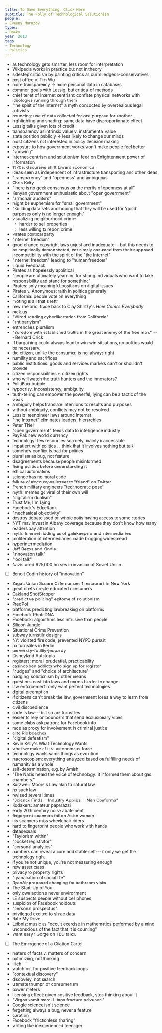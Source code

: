 ```yaml
---
title: To Save Everything, Click Here
subtitle: The Folly of Technological Solutionism
people:
- Evgeny Morozov
types:
- Books
year: 2013
tags:
- Technology
- Politics
---
```


- as technology gets smarter, less room for interpretation
- Wikipedia works in practice but not in theory
- sidestep criticism by painting critics as curmuedgeon-conservatives
- post office v. Tim Wu
- more transparency → more personal data in databases
- common goals with Lessig, but critical of methods
- chief tenet of Internet centrism: conflate physical networks with ideologies running through them
- "the spirit of the Internet" a myth concocted by overzealous legal activists
- bouncing: use of data collected for one purpose for another
- highlighting and shading: same data have disproportionate effect
- Lessig talks given lots of credit
- transparency as intrinsic value v. instrumental value
- state position publicly → less likely to change our minds
- most citizens not interested in policy decision making
- exposure to how government works won't make people feel better
- "snowing"
- Internet-centrism and solutionism feed on Enlightenment power of information
- 1970s: discursive shift toward economics
- ideas seen as independent of infrastructure transporting and other ideas
- "transparency" and "openness" and ambiguous
- Chris Kelty
- "there is no geek consensus on the merits of openness at all"
- Kenyan government enthusiastic about "open government"
- "armchair auditors"
- might be euphemism for "small government"
- "Building data sets and hoping that they will be used for 'good' purposes only is no longer enough."
- visualizing neighborhood crime:
  - harder to sell properties
  - less willing to report crime
- Pirates political party
- "Internet freedom"
- good chance copyright laws unjust and inadequate---but this needs to be empirically demonstrated, not simply assumed from their supposed incompatibility with the spirit of the "the Internet"
- "Internet freedom" leading to "human freedom"
- Liquid Feedback
- Pirates as hopelessly apolitical
- "people are ultimately yearning for strong individuals who want to take responsibility and stand for something"
- Pirates: only meaningful positions on digital issues
- Pirates v. Anonymous: faith in politics generally
- California: people vote on everything
- "voting is all that's left"
- new rhetoric: trace back to Clay Shirtky's _Here Comes Everybody_
- ruck.us
- "Wired-reading cyberlibertarian from California"
- "antipartyism"
- entrenches pluralism
- "Boredom with established truths in the great enemy of the free man." --- Bernard Crick
- If bargaining could always lead to win-win situations, no politics would be necessary.
- the citizen, unlike the consumer, is not always right
- humility and sacrifices
- public institutions: goods and services markets can't or shouldn't provide
- citizen responsibilities v. citizen rights
- who will watch the truth hunters and the innovators?
- PolitiFact bubble
- hypocrisy, inconsistency, ambiguity
- truth-telling can empower the powerful, lying can be a tactic of the weak
- ambiguity helps translate intentions to results and purposes
- without ambiguity, conflicts may not be resolved
- Lessig: reengineer laws around Internet
- "the Internet" eliminates leaders, hierarchies
- Peter Thiel
- "open government" feeds data to intelligence industry
- PayPal: new world currency
- technology: few resources scarcely, mainly inaccessible
- impatient with politics ... think that it involves nothing but talk
- somehow conflict is bad for politics
- pluralism as bug, not feature
- disagreements because people misinformed
- fixing politics before understanding it
- ethical automatons
- science has no moral code
- failure of #occupywallstreet to "friend" on Twitter
- French military engineers "technocratic pose"
- myth: memes go viral of their own will
- "digitalism dualism"
- Trust Me, I'm Lying
- Facebook's EdgeRank
- "mechanical objectivity"
- destroy debate ased on whole polis having access to some stories
- NYT may invest in Albany coverage because they don't know how many readers pay attention
- myth: Internet ridding us of gatekeepers and intermediaries
- proliferation of intermediaries made blogging widespread
- hyperintermediation
- Jeff Bezos and Kindle
- "innovation talk"
- "tool talk"
- Nazis used 625,000 horses in invasion of Soviet Union.
- [ ] Benoit Godin history of "innovation"
- Zagat: Union Square Cafe number 1 restaurant in New York
- great chefs create educated consumers
- Oakland ShotStopper
- "predictive policing" epitome of solutionism
- PredPol
- platforms predicting lawbreaking on platforms
- Facebook PhotoDNA
- Facebook: algorithms less intrusive than people
- Silicon Jungle
- Situational Crime Prevention
- subway turnstile designs
- NY: violated fire code, prevented NYPD pursuit
- no turnstiles in Berlin
- perversity-futility-jeopardy
- Disneyland Autotopia
- registers: moral, prudential, practicability
- casinos ban addicts who sign up for register
- "nudges" and "choice of architecture"
- nudging: solutionism by other means
- questions cast into laws and norms harder to change
- law enforcement: only want perfect technologies
- digital preemption
- if citizens can't break the law, government loses a way to learn from citizens
- civil disobedience
- code is law---but so are turnstiles
- easier to rely on bouncers that send exclusionary vibes
- some clubs ask patrons for Facebook info
- race as proxy for involvement in criminal justice
- elite Rio beaches
- "digital defeatism"
- Kevin Kelly's What Technology Wants
- what we make of it v. autonomous force
- technology wants same things as evolution
- macroscopism: everything analyzed based on fulfilling needs of humanity as a whole
- self-determination, e.g. by Amish
- "The Nazis heard the voice of technology: it informed them about gas chambers."
- Kurzweil: Moore's Law akin to natural law
- no such law
- revised several times
- "Science Finds---Industry Applies---Man Conforms"
- Kodakers: amateur paparazzi
- early 20th century noise abatement
- fingerprint scanners fail on Asian women
- iris scanners miss wheelchair riders
- hard to fingerprint people who work with hands
- datasexuals
- "Taylorism within" 
- "pocket registrator"
- "personal analytics"
- numbers can reveal a core and stable self---if only we get the technology right
- if you're not unique, you're not measuring enough
- new asset class
- privacy to property rights
- "ryanairation of social life"
- RyanAir proposed changing for bathroom visits
- The Start-Up of You
- only own action,s never environment
- LE suspects people without cell phones
- suspicion of Facebook holdouts
- "personal prospectus"
- privileged excited to shrae data
- Rate My Drive
- Leibniz: music as "occult exercise in mathematics performed by a mind unconscious of the fact that it is counting"
- Want easy? Gorge on TED talks.
- [ ] The Emergence of a Citation Cartel
- maters of facts v. matters of concern
- optimizing, not thinking
- Illich
- watch out for positive feedback loops
- "contextual discovery"
- discovery, not search
- ultimate triumph of consumerism
- power meters
- licensing effect: given positive feedback, stop thinking about it
- "Virgos vomit more.  Libras fracture pelvuses."
- Google science isn't science
- forgetting always a bug, never a feature
- curation
- Facebook "frictionless sharing"
- writing like inexperienced teenager
